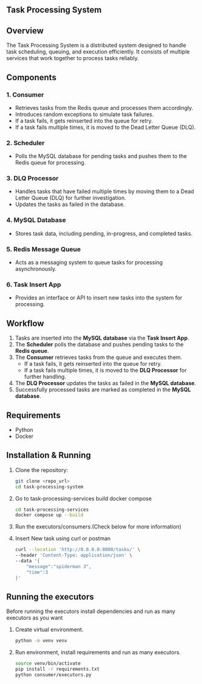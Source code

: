 ## Task Processing System

## Overview
The Task Processing System is a distributed system designed to handle task scheduling, queuing, and execution efficiently. It consists of multiple services that work together to process tasks reliably.

## Components

### 1. **Consumer**
   - Retrieves tasks from the Redis queue and processes them accordingly.
   - Introduces random exceptions to simulate task failures.
   - If a task fails, it gets reinserted into the queue for retry.
   - If a task fails multiple times, it is moved to the Dead Letter Queue (DLQ).

### 2. **Scheduler**
   - Polls the MySQL database for pending tasks and pushes them to the Redis queue for processing.

### 3. **DLQ Processor**
   - Handles tasks that have failed multiple times by moving them to a Dead Letter Queue (DLQ) for further investigation.
   - Updates the tasks as failed in the database.

### 4. **MySQL Database**
   - Stores task data, including pending, in-progress, and completed tasks.

### 5. **Redis Message Queue**
   - Acts as a messaging system to queue tasks for processing asynchronously.

### 6. **Task Insert App**
   - Provides an interface or API to insert new tasks into the system for processing.

## Workflow
1. Tasks are inserted into the **MySQL database** via the **Task Insert App**.
2. The **Scheduler** polls the database and pushes pending tasks to the **Redis queue**.
3. The **Consumer** retrieves tasks from the queue and executes them.
   - If a task fails, it gets reinserted into the queue for retry.
   - If a task fails multiple times, it is moved to the **DLQ Processor** for further handling.
4. The **DLQ Processor** updates the tasks as failed in the **MySQL database**.
5. Successfully processed tasks are marked as completed in the **MySQL database**.

## Requirements
- Python 
- Docker 

## Installation & Running 
1. Clone the repository:
   ```sh
   git clone <repo_url>
   cd task-processing-system
   ```
2. Go to task-processing-services build docker compose
     ```sh
    cd task-processing-services
    docker compose up --build
    ```
3. Run the executors/consumers.(Check below for more information)

4. Insert New task using curl or postman 
    ```sh
    curl --location 'http://0.0.0.0:8000/tasks/' \
    --header 'Content-Type: application/json' \
    --data '{
        "message":"spiderman 3",
        "time":3
    }'
    ```


## Running the executors
Before running the executors install dependencies and run as many executors as you want
1. Create virtual environment.
    ```sh
   python -m venv venv
   ```
2. Run environment, install requirements and run as many executors.
   ```sh
   source venv/bin/activate
   pip install -r requirements.txt
   python consumer/executors.py
    ```


